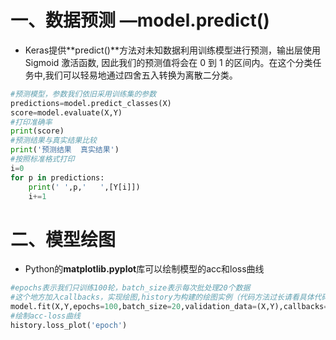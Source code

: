 # 一、数据预测 —model.predict\(\)

* Keras提供**predict\(\)**方法对未知数据利用训练模型进行预测，输出层使用 Sigmoid 激活函数, 因此我们的预测值将会在 0 到 1 的区间内。在这个分类任务中,我们可以轻易地通过四舍五入转换为离散二分类。

```py
#预测模型，参数我们依旧采用训练集的参数
predictions=model.predict_classes(X)
score=model.evaluate(X,Y)
#打印准确率
print(score)
#预测结果与真实结果比较
print('预测结果  真实结果')
#按照标准格式打印
i=0
for p in predictions:
    print(' ',p,'   ',[Y[i]])
    i+=1
```

# 二、模型绘图

* Python的**matplotlib.pyplot**库可以绘制模型的acc和loss曲线

```py
#epochs表示我们只训练100轮，batch_size表示每次批处理20个数据
#这个地方加入callbacks，实现绘图,history为构建的绘图实例（代码方法过长请看具体代码）
model.fit(X,Y,epochs=100,batch_size=20,validation_data=(X,Y),callbacks=[history])
#绘制acc-loss曲线
history.loss_plot('epoch')
```




